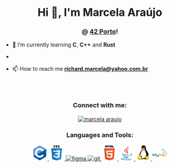 <h1 align="center">Hi 👋, I'm Marcela Araújo</h1>
<h3 align="center">@ <a href="https://www.42porto.com/">42 Porto</a>!</h3>

- 🌱 I’m currently learning **C**, **C++** and **Rust**
- 
	<polygon xmlns="http://www.w3.org/2000/svg" points="229.2,443.9 279.9,443.9 279.9,469.3 305.2,469.3 305.2,423.4 254.6,423.4 305.2,372.7 279.9,372.7 229.2,423.4 " id="polygon5" style="fill:#f;"/>
	<polygon xmlns="http://www.w3.org/2000/svg" points="316.1,398.1 341.4,372.7 316.1,372.7 " id="polygon7" style="fill:#f00;"/>
	<polygon xmlns="http://www.w3.org/2000/svg" points="341.4,398.1 316.1,423.4 316.1,448.7 341.4,448.7 341.4,423.4 366.8,398.1 366.8,372.7 341.4,372.7 " id="polygon9" style="fill:#e60d0d;"/>
	<polygon xmlns="http://www.w3.org/2000/svg" points="366.8,423.4 341.4,448.7 366.8,448.7 " id="polygon11" style="fill:#f00;"/>

- 📫 How to reach me **richard.marcela@yahoo.com.br**

<br><br>
<h3 align="center">Connect with me:</h3>
<p align="center">
<a href="https://www.linkedin.com/in/marcela-araujo-1696ba247/" target="blank"><img align="center" src="https://raw.githubusercontent.com/rahuldkjain/github-profile-readme-generator/master/src/images/icons/Social/linked-in-alt.svg" alt="marcela araujo" height="30" width="40" /></a>
</p>

<h3 align="center">Languages and Tools:</h3>
<p align="center"> <a href="https://www.cprogramming.com/" target="_blank" rel="noreferrer"> <img src="https://raw.githubusercontent.com/devicons/devicon/master/icons/c/c-original.svg" alt="c" width="40" height="40"/> </a> <a href="https://www.w3schools.com/css/" target="_blank" rel="noreferrer"> <img src="https://raw.githubusercontent.com/devicons/devicon/master/icons/css3/css3-original-wordmark.svg" alt="css3" width="40" height="40"/> </a> <a href="https://www.figma.com/" target="_blank" rel="noreferrer"> <img src="https://www.vectorlogo.zone/logos/figma/figma-icon.svg" alt="figma" width="40" height="40"/> </a> <a href="https://git-scm.com/" target="_blank" rel="noreferrer"> <img src="https://www.vectorlogo.zone/logos/git-scm/git-scm-icon.svg" alt="git" width="40" height="40"/> </a> <a href="https://www.w3.org/html/" target="_blank" rel="noreferrer"> <img src="https://raw.githubusercontent.com/devicons/devicon/master/icons/html5/html5-original-wordmark.svg" alt="html5" width="40" height="40"/> </a> <a href="https://www.java.com" target="_blank" rel="noreferrer"> <img src="https://raw.githubusercontent.com/devicons/devicon/master/icons/java/java-original.svg" alt="java" width="40" height="40"/> </a> <a href="https://www.linux.org/" target="_blank" rel="noreferrer"> <img src="https://raw.githubusercontent.com/devicons/devicon/master/icons/linux/linux-original.svg" alt="linux" width="40" height="40"/> </a> <a href="https://www.mysql.com/" target="_blank" rel="noreferrer"> <img src="https://raw.githubusercontent.com/devicons/devicon/master/icons/mysql/mysql-original-wordmark.svg" alt="mysql" width="40" height="40"/> </a> </p>
